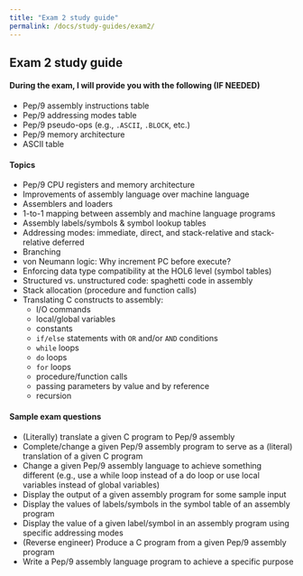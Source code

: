 ```yaml
---
title: "Exam 2 study guide"
permalink: /docs/study-guides/exam2/
---
```


## Exam 2 study guide

#### During the exam, I will provide you with the following (IF NEEDED)
* Pep/9 assembly instructions table
* Pep/9 addressing modes table
* Pep/9 pseudo-ops (e.g., ```.ASCII```, ```.BLOCK```, etc.)
* Pep/9 memory architecture
* ASCII table
   
#### Topics
* Pep/9 CPU registers and memory architecture
* Improvements of assembly language over machine language
* Assemblers and loaders
* 1-to-1 mapping between assembly and machine language programs
* Assembly labels/symbols & symbol lookup tables
* Addressing modes: immediate, direct, and stack-relative and stack-relative deferred
* Branching
* von Neumann logic: Why increment PC before execute?
* Enforcing data type compatibility at the HOL6 level (symbol tables)
* Structured vs. unstructured code: spaghetti code in assembly
* Stack allocation (procedure and function calls)
* Translating C constructs to assembly:
  * I/O commands
  * local/global variables
  * constants
  * ```if/else``` statements with ```OR``` and/or ```AND``` conditions
  * ```while``` loops
  * ```do``` loops
  * ```for``` loops
  * procedure/function calls
  * passing parameters by value and by reference
  * recursion
      
#### Sample exam questions
* (Literally) translate a given C program to Pep/9 assembly
* Complete/change a given Pep/9 assembly program to serve as a (literal) translation of a given C program
* Change a given Pep/9 assembly language to achieve something different (e.g., use a while loop instead of a do loop or use local variables instead of global variables)
* Display the output of a given assembly program for some sample input
* Display the values of labels/symbols in the symbol table of an assembly program
* Display the value of a given label/symbol in an assembly program using specific addressing modes
* (Reverse engineer) Produce a C program from a given Pep/9 assembly program
* Write a Pep/9 assembly language program to achieve a specific purpose
